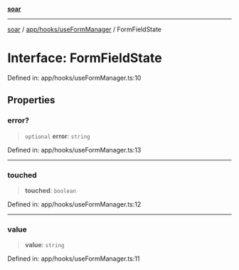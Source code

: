 [**soar**](../../../../README.md)

***

[soar](../../../../modules.md) / [app/hooks/useFormManager](../README.md) / FormFieldState

# Interface: FormFieldState

Defined in: app/hooks/useFormManager.ts:10

## Properties

### error?

> `optional` **error**: `string`

Defined in: app/hooks/useFormManager.ts:13

***

### touched

> **touched**: `boolean`

Defined in: app/hooks/useFormManager.ts:12

***

### value

> **value**: `string`

Defined in: app/hooks/useFormManager.ts:11
